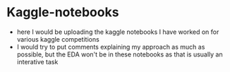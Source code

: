 # Kaggle-notebooks
- here I would be uploading the kaggle notebooks I have worked on for various kaggle competitions
- I would try to put comments explaining my approach as much as possible, but the EDA won't be in these notebooks as that is usually an interative task
